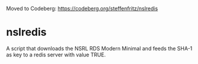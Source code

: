 Moved to Codeberg: https://codeberg.org/steffenfritz/nslredis


# nslredis
A script that downloads the NSRL RDS Modern Minimal and feeds the SHA-1 as key to a redis server with value TRUE.
